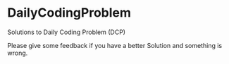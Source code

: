 # DailyCodingProblem
Solutions to Daily Coding Problem (DCP)

Please give some feedback if you have a better Solution and something is wrong. 

